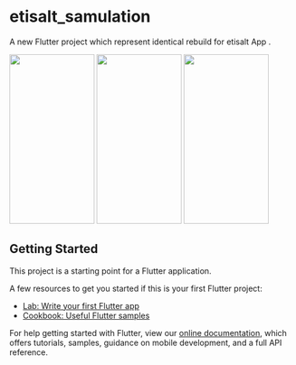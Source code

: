 # etisalt_samulation

A new Flutter project which represent identical rebuild for etisalt App .

<img src="https://github.com/ahmediabdulazeem/etisaltRebuilding/blob/master/shots/1.png" width="150" height="300" />    <img src="https://github.com/ahmediabdulazeem/etisaltRebuilding/blob/master/shots/2.png" width="150" height="300" />    <img src="https://github.com/ahmediabdulazeem/etisaltRebuilding/blob/master/shots/3.png" width="150" height="300" />

## Getting Started

This project is a starting point for a Flutter application.

A few resources to get you started if this is your first Flutter project:

- [Lab: Write your first Flutter app](https://flutter.dev/docs/get-started/codelab)
- [Cookbook: Useful Flutter samples](https://flutter.dev/docs/cookbook)

For help getting started with Flutter, view our
[online documentation](https://flutter.dev/docs), which offers tutorials,
samples, guidance on mobile development, and a full API reference.
